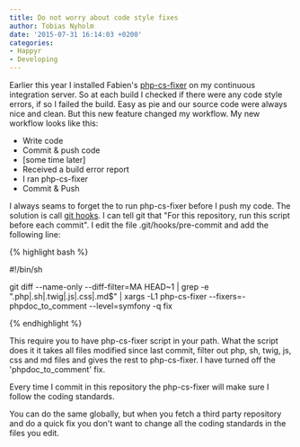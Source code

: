 ```yaml
---
title: Do not worry about code style fixes
author: Tobias Nyholm
date: '2015-07-31 16:14:03 +0200'
categories:
- Happyr
- Developing
---
```


Earlier this year I installed Fabien's <a href="https://packagist.org/packages/friendsofphp/php-cs-fixer">php-cs-fixer</a> on my continuous integration server. So at each build I checked if there were any code style errors, if so I failed the build. Easy as pie and our source code were always nice and clean. But this new feature changed my workflow. My new workflow looks like this:

<ul>
<li>Write code</li>
<li>Commit & push code</li>
<li>[some time later]</li>
<li>Received a build error report</li>
<li>I ran php-cs-fixer</li>
<li>Commit & Push</li>
</ul>

I always seams to forget the to run php-cs-fixer before I push my code. The solution is call <a href="https://git-scm.com/book/it/v2/Customizing-Git-Git-Hooks">git hooks</a>. I can tell git that "For this repository, run this script before each commit". I edit the file .git/hooks/pre-commit and add the following line:


{% highlight bash %}


#!/bin/sh


git diff --name-only --diff-filter=MA HEAD~1 | grep -e "\.php\|\.sh\|\.twig\|\.js\|\.css\|\.md$" | xargs -L1 php-cs-fixer --fixers=-phpdoc_to_comment --level=symfony -q fix


{% endhighlight %}


This require you to have php-cs-fixer script in your path. What the script does it it takes all files modified since last commit, filter out php, sh, twig, js, css and md files and gives the rest to php-cs-fixer. I have turned off the 'phpdoc_to_comment' fix.


Every time I commit in this repository the php-cs-fixer will make sure I follow the coding standards.


You can do the same globally, but when you fetch a third party repository and do a quick fix you don't want to change all the coding standards in the files you edit.


